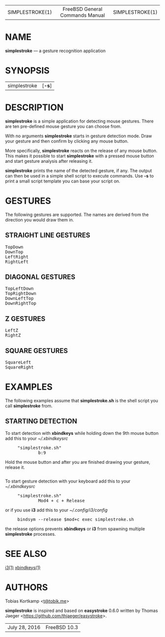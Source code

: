 <div class="mandoc">
<table summary="Document Header" class="head" width="100%">
<col width="30%">
<col width="30%">
<col width="30%">
<tbody>
<tr>
<td class="head-ltitle">
SIMPLESTROKE(1)</td>
<td class="head-vol" align="center">
FreeBSD General Commands Manual</td>
<td class="head-rtitle" align="right">
SIMPLESTROKE(1)</td>
</tr>
</tbody>
</table>
<div class="section">
<h1 id="x4e414d45">NAME</h1> <b class="name">simplestroke</b> &#8212; <span class="desc">a gesture recognition application</span></div>
<div class="section">
<h1 id="x53594e4f50534953">SYNOPSIS</h1><table class="synopsis">
<col style="width: 12.00ex;">
<col>
<tbody>
<tr>
<td>
simplestroke</td>
<td>
&#91;<span class="opt"><b class="flag">&#45;s</b></span>&#93;</td>
</tr>
</tbody>
</table>
</div>
<div class="section">
<h1 id="x4445534352495054494f4e">DESCRIPTION</h1> <b class="name">simplestroke</b> is a simple application for detecting mouse gestures.  There are ten pre-defined mouse gesture you can choose from.<div style="height: 1.00em;">
&#160;</div>
With no arguments <b class="name">simplestroke</b> starts in gesture detection mode.  Draw your gesture and then confirm by clicking any mouse button.<p>
More specifically, <b class="name">simplestroke</b> reacts on the release of any mouse button.  This makes it possible to start <b class="name">simplestroke</b> with a pressed mouse button and start gesture analysis after releasing it.<p>
<b class="name">simplestroke</b> prints the name of the detected gesture, if any.  The output can then be used in a simple shell script to execute commands.  Use <b class="flag">&#45;s</b> to print a small script template you can base your script on.</div>
<div class="section">
<h1 id="x4745535455524553">GESTURES</h1> The following gestures are supported.  The names are derived from the direction you would draw them in.<div class="subsection">
<h2 id="x5354524149474854204c494e45204745535455524553">STRAIGHT LINE GESTURES</h2><pre style="margin-left: 0.00ex;" class="lit display">
TopDown 
DownTop 
LeftRight 
RightLeft</pre>
</div>
<div class="subsection">
<h2 id="x444941474f4e414c204745535455524553">DIAGONAL GESTURES</h2><pre style="margin-left: 0.00ex;" class="lit display">
TopLeftDown 
TopRightDown 
DownLeftTop 
DownRightTop</pre>
</div>
<div class="subsection">
<h2 id="x5a204745535455524553">Z GESTURES</h2><pre style="margin-left: 0.00ex;" class="lit display">
LeftZ 
RightZ</pre>
</div>
<div class="subsection">
<h2 id="x535155415245204745535455524553">SQUARE GESTURES</h2><pre style="margin-left: 0.00ex;" class="lit display">
SquareLeft 
SquareRight</pre>
</div>
</div>
<div class="section">
<h1 id="x4558414d504c4553">EXAMPLES</h1> The following examples assume that  <b>simplestroke.sh</b> is the shell script you call <b class="name">simplestroke</b> from.<div class="subsection">
<h2 id="x5354415254494e4720444554454354494f4e">STARTING DETECTION</h2> To start detection with  <b>xbindkeys</b> while holding down the 9th mouse button add this to your <i class="file">~/.xbindkeysrc</i><p>
<pre style="margin-left: 5.00ex;" class="lit display">
"simplestroke.sh" 
        b:9</pre>
<p>
Hold the mouse button and after you are finished drawing your gesture, release it.<div style="height: 1.00em;">
&#160;</div>
To start gesture detection with your keyboard add this to your <i class="file">~/.xbindkeysrc</i><p>
<pre style="margin-left: 5.00ex;" class="lit display">
"simplestroke.sh" 
        Mod4 + c + Release</pre>
<p>
or if you use <b>i3</b> add this to your <i class="file">~/.config/i3/config</i><p>
<pre style="margin-left: 5.00ex;" class="lit display">
bindsym --release $mod+c exec simplestroke.sh</pre>
<p>
the release options prevents <b>xbindkeys</b> or <b>i3</b> from spawning multiple <b class="name">simplestroke</b> processes.</div>
</div>
<div class="section">
<h1 id="x53454520414c534f">SEE ALSO</h1> <a class="link-man" href="https://www.freebsd.org/cgi/man.cgi?query=i3&amp;sektion=1&amp;apropos=0&amp;manpath=FreeBSD+10.3-RELEASE+and+Ports">i3(1)</a> <a class="link-man" href="https://www.freebsd.org/cgi/man.cgi?query=xbindkeys&amp;sektion=1&amp;apropos=0&amp;manpath=FreeBSD+10.3-RELEASE+and+Ports">xbindkeys(1)</a></div>
<div class="section">
<h1 id="x415554484f5253">AUTHORS</h1> <span class="author">Tobias Kortkamp</span> &#60;<a class="link-mail" href="mailto:t@tobik.me">t@tobik.me</a>&#62;<p>
<b class="name">simplestroke</b> is inspired and based on  <b>easystroke</b> 0.6.0 written by Thomas Jaeger &#60;<a class="link-ext" href="https://github.com/thjaeger/easystroke">https://github.com/thjaeger/easystroke</a>&#62;.</div>
<table summary="Document Footer" class="foot" width="100%">
<col width="50%">
<col width="50%">
<tbody>
<tr>
<td class="foot-date">
July 28, 2016</td>
<td class="foot-os" align="right">
FreeBSD 10.3</td>
</tr>
</tbody>
</table>
</div>

